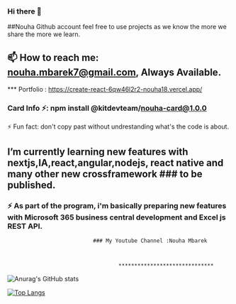 ### Hi there 👋 
##Nouha Github account feel free to use projects as we know the more we share the more we learn.
## 📫 How to reach me: nouha.mbarek7@gmail.com, Always Available.

***  Portfolio : https://create-react-6qw46l2r2-nouha18.vercel.app/



###  Card Info ⚡: npm install @kitdevteam/nouha-card@1.0.0 

 ⚡ Fun fact: don't copy past without undrestanding  what's the code is about.

## I’m currently learning new features with nextjs,IA,react,angular,nodejs, react native and many other new crossframework ### to be published.
### ⚡ As part of the program, i'm basically preparing new features with Microsoft 365 business central development and Excel js REST API.  


                               ### My Youtube Channel :Nouha Mbarek
                               
      
          
                                       ******************************
 
 
 ![Anurag's GitHub stats](https://github-readme-stats.vercel.app/api?username=nouha18&theme=chartreuse-dark&show_icons=true)



[![Top Langs](https://github-readme-stats.vercel.app/api/top-langs/?username=nouha18&layout=demo)](https://github.com/nouhaa18/github-readme-stats)


